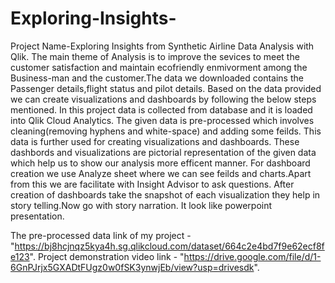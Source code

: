 # Exploring-Insights-
Project Name-Exploring Insights from Synthetic Airline Data Analysis with Qlik.
                                                    The main theme of Analysis is to improve the sevices to meet the customer satisfaction and maintain ecofriendly enmivorment among the Business-man and the customer.The data we downloaded contains the Passenger details,flight status and pilot details. Based on the data provided we can create visualizations and dashboards by following the below steps mentioned.
                                                    In this project data is collected from database and it is loaded into Qlik Cloud Analytics. The given data is pre-processed which involves cleaning(removing hyphens and white-space) and adding some feilds. This data is further used for creating visualizations and dashboards. These dashbords and visualizations are pictorial representation of the given data which help us to show our analysis more efficent manner. For dashboard creation we use Analyze sheet where we can see feilds and charts.Apart from this we are facilitate with Insight Advisor to ask questions. After creation of dashboards take the snapshot of each visualization they help in story telling.Now go with story narration. It look like powerpoint presentation.

The pre-processed data link of my project - "https://bj8hcjnqz5kya4h.sg.qlikcloud.com/dataset/664c2e4bd7f9e62ecf8fe123".
Project demonstration video link - "https://drive.google.com/file/d/1-6GnPJrjx5GXADtFUgz0w0fSK3ynwjEb/view?usp=drivesdk".
 
